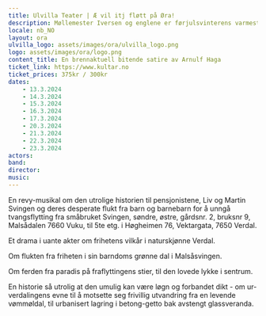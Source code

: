 ```yaml
---
title: Ulvilla Teater | Æ vil itj fløtt på Øra!
description: Møllemester Iversen og englene er førjulsvinterens varmeste og mest forunderlige familieforestilling som spilles i Ulvilla forsamlingshus i Verdal fra 25.november – med advent-snop og gløgg og teatrets magi å «ta med hjem» – mens vi venter på underet i Betlehem.
locale: nb_NO
layout: ora
ulvilla_logo: assets/images/ora/ulvilla_logo.png
logo: assets/images/ora/logo.png
content_title: En brennaktuell bitende satire av Arnulf Haga
ticket_link: https://www.kultar.no
ticket_prices: 375kr / 300kr
dates:
    - 13.3.2024
    - 14.3.2024
    - 15.3.2024
    - 16.3.2024
    - 17.3.2024
    - 20.3.2024
    - 21.3.2024
    - 22.3.2024
    - 23.3.2024
actors:
band:
director:
music:
---
```


En revy-musikal om  den utrolige historien til pensjonistene, Liv og Martin Svingen og deres desperate flukt fra barn og barnebarn for å unngå tvangsflytting fra småbruket Svingen, søndre, østre, gårdsnr. 2, bruksnr 9, Malsådalen 7660 Vuku, til 5te etg. i Høgheimen 76, Vektargata, 7650 Verdal.

Et drama i uante akter om frihetens vilkår i naturskjønne Verdal.

Om flukten fra friheten i sin barndoms grønne dal i Malsåsvingen.

Om ferden fra paradis på fraflyttingens stier, til den lovede lykke i sentrum.

En historie så utrolig at den umulig kan være løgn og forbandet dikt - om ur-verdalingens evne til å motsette seg frivillig utvandring fra en levende vømmøldal, til urbanisert lagring i betong-getto bak avstengt glassveranda.
